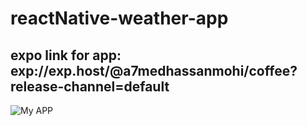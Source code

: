 # reactNative-weather-app
## expo link for app: exp://exp.host/@a7medhassanmohi/coffee?release-channel=default
![My APP](https://drive.google.com/uc?export=view&id=16p1InOcoOzcj-7cQPZEztonlVPOlPQQ)
